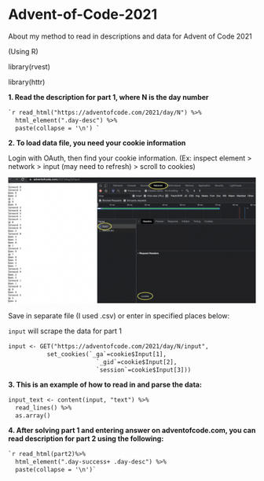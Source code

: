 # Advent-of-Code-2021

About my method to read in descriptions and data for Advent of Code 2021

(Using R)

library(rvest)

library(httr)

**1. Read the description for part 1, where N is the day number**

    `r read_html("https://adventofcode.com/2021/day/N") %>% 
      html_element(".day-desc") %>% 
      paste(collapse = '\n') `
  
**2. To load data file, you need your cookie information**

Login with OAuth, then find your cookie information. (Ex: inspect element > network > input (may need to refresh) > scroll to cookies)

![](/AOC_GET.png)

Save in separate file (I used .csv) or enter in specified places below:

`input` will scrape the data for part 1

    input <- GET("https://adventofcode.com/2021/day/N/input", 
               set_cookies(`_ga`=cookie$Input[1], 
                             `_gid`=cookie$Input[2],
                             `session`=cookie$Input[3]))

**3. This is an example of how to read in and parse the data:**

    input_text <- content(input, "text") %>% 
      read_lines() %>% 
      as.array() 
  
**4. After solving part 1 and entering answer on adventofcode.com, you can read description for part 2 using the following:**  
  
    `r read_html(part2)%>% 
      html_element(".day-success+ .day-desc") %>% 
      paste(collapse = '\n')`
